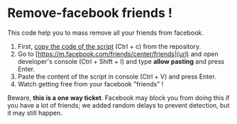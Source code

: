 # Remove-facebook friends !

This code help you to mass remove all your friends from facebook.

1) First, [copy the code of the script](https://github.com/danass/remove-fb-friends/blob/main/remove.js) (Ctrl + c) from the repository.
2) Go to [https://m.facebook.com/friends/center/friends](url) and open developer's console (Ctrl + Shift + I) and type **allow pasting** and press Enter.
3) Paste the content of the script in console (Ctrl + V) and press Enter.
4) Watch getting free from your facebook "friends" !

Beware, **this is a one way ticket**.
Facebook may block you from doing this if you have a lot of friends; we added random delays to prevent detection, but it may still happen.
